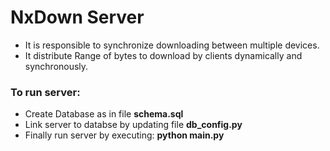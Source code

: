 # NxDown Server
- It is responsible to synchronize downloading between multiple devices.
- It distribute Range of bytes to download by clients dynamically and synchronously.

### To run server:
- Create Database as in file **schema.sql**
- Link server to databse by updating file **db_config.py**
- Finally run server by executing: **python main.py**
